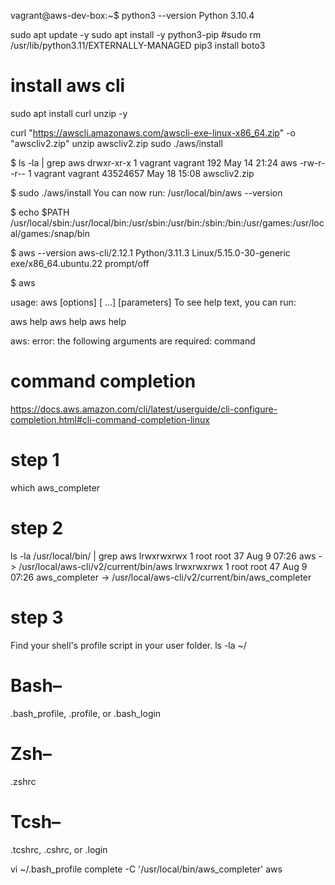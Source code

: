 vagrant@aws-dev-box:~$ python3 --version
Python 3.10.4

sudo apt update -y
sudo apt install -y python3-pip
#sudo rm /usr/lib/python3.11/EXTERNALLY-MANAGED
pip3 install boto3

# install aws cli
sudo apt install curl unzip -y

curl "https://awscli.amazonaws.com/awscli-exe-linux-x86_64.zip" -o "awscliv2.zip"
unzip awscliv2.zip
sudo ./aws/install

$ ls -la | grep aws
drwxr-xr-x 1 vagrant vagrant      192 May 14 21:24 aws
-rw-r--r-- 1 vagrant vagrant 43524657 May 18 15:08 awscliv2.zip

$ sudo ./aws/install
You can now run: /usr/local/bin/aws --version

$ echo $PATH
/usr/local/sbin:/usr/local/bin:/usr/sbin:/usr/bin:/sbin:/bin:/usr/games:/usr/local/games:/snap/bin

$ aws --version
aws-cli/2.12.1 Python/3.11.3 Linux/5.15.0-30-generic exe/x86_64.ubuntu.22 prompt/off

$ aws

usage: aws [options] <command> <subcommand> [<subcommand> ...] [parameters]
To see help text, you can run:

  aws help
  aws <command> help
  aws <command> <subcommand> help

aws: error: the following arguments are required: command

# command completion
https://docs.aws.amazon.com/cli/latest/userguide/cli-configure-completion.html#cli-command-completion-linux

# step 1
which aws_completer

# step 2
ls -la /usr/local/bin/ | grep aws
lrwxrwxrwx  1 root root       37 Aug  9 07:26 aws -> /usr/local/aws-cli/v2/current/bin/aws
lrwxrwxrwx  1 root root       47 Aug  9 07:26 aws_completer -> /usr/local/aws-cli/v2/current/bin/aws_completer

# step 3
Find your shell's profile script in your user folder.
ls -la ~/
# Bash– 
.bash_profile, .profile, or .bash_login

# Zsh– 
.zshrc

# Tcsh– 
.tcshrc, .cshrc, or .login

vi ~/.bash_profile
complete -C '/usr/local/bin/aws_completer' aws

